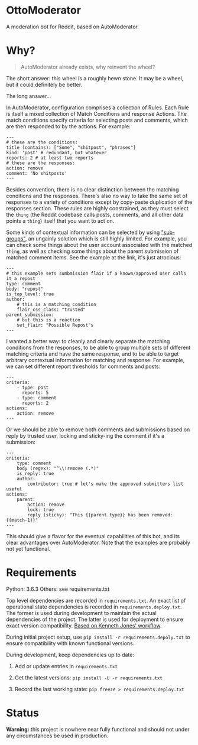 # OttoModerator

A moderation bot for Reddit, based on AutoModerator.

# Why?

> AutoModerator already exists, why reinvent the wheel?

The short answer: this wheel is a roughly hewn stone. It may be a wheel, but it could definitely be better.

The long answer...

In AutoModerator, configuration comprises a collection of Rules. Each Rule is itself a mixed collection of Match Conditions and response Actions. The match conditions specify criteria for selecting posts and comments, which are then responded to by the actions. For example:

    ---
    # these are the conditions: 
    title (contains): ["Some", "shitpost", "phrases"]
    kind: 'post' # redundant, but whatever
    reports: 2 # at least two reports
    # these are the responses:
    action: remove
    comment: 'No shitposts'
    ---

Besides convention, there is no clear distinction between the matching conditions and the responses. There's also no way to take the same set of responses to a variety of conditions except by copy-paste duplication of the responses section. These rules are highly constrained, as they must select the `thing` (the Reddit codebase calls posts, comments, and all other data points a `thing`) itself that you want to act on.

Some kinds of contextual information can be selected by using ["sub-groups"](https://www.reddit.com/wiki/automoderator/full-documentation#wiki_sub-groups), an ungainly solution which is still highly limited. For example, you can check some things about the user account associated with the matched `thing`, as well as checking some things about the parent submission of matched comment items. See the example at the link, it's just atrocious:

    ---
    # this example sets sumbmission flair if a known/approved user calls it a repost
    type: comment
    body: "repost"
    is_top_level: true
    author:
        # this is a matching condition
        flair_css_class: "trusted"
    parent_submission:
        # but this is a reaction
        set_flair: "Possible Repost"s
    ---

I wanted a better way: to cleanly and clearly separate the matching conditions from the responses, to be able to group multiple sets of different matching criteria and have the same response, and to be able to target arbitrary contextual information for matching and response. For example, we can set different report thresholds for comments and posts:

    ---
    criteria:
        - type: post
          reports: 5
        - type: comment
          reports: 2
    actions:
        action: remove
    ---

Or we should be able to remove both comments and submissions based on reply by trusted user, locking and sticky-ing the comment if it's a submission:

    ---
    criteria:
        type: comment
        body (regex): "^\\!remove (.*)"
        is_reply: true
        author:
            contributor: true # let's make the approved submitters list useful
    actions:
        parent:
            action: remove
            lock: true
            reply (sticky): "This {{parent.type}} has been removed: {{match-1}}"
    ---

This should give a flavor for the eventual capabilities of this bot, and its clear advantages over AutoModerator. Note that the examples are probably not yet functional.

# Requirements

Python: 3.6.3
Others: see requirements.txt

Top level dependencies are recorded in `requirements.txt`. An exact list of
operational state dependencies is recorded in `requirements.deploy.txt`. The
former is used during development to maintain the actual dependencies of the
project. The latter is used for deployment to ensure exact version
compatibility. [Based on Kenneth Jones'
workflow](https://www.kennethreitz.org/essays/a-better-pip-workflow).

During initial project setup, use `pip install -r
requirements.depoly.txt` to ensure compatibility with known functional
versions.

During development, keep dependencies up to date:

1. Add or update entries in `requirements.txt`

2. Get the latest versions: `pip install -U -r requirements.txt`

3. Record the last working state: `pip freeze > requirements.deploy.txt`

# Status

**Warning:** this project is nowhere near fully functional and should not under any circumstances be used in production.